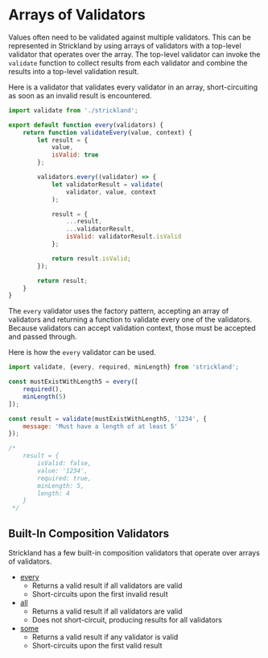 # Arrays of Validators

Values often need to be validated against multiple validators. This can be represented in Strickland by using arrays of validators with a top-level validator that operates over the array. The top-level validator can invoke the `validate` function to collect results from each validator and combine the results into a top-level validation result.

Here is a validator that validates every validator in an array, short-circuiting as soon as an invalid result is encountered.

```jsx
import validate from './strickland';

export default function every(validators) {
    return function validateEvery(value, context) {
        let result = {
            value,
            isValid: true
        };

        validators.every((validator) => {
            let validatorResult = validate(
                validator, value, context
            );

            result = {
                ...result,
                ...validatorResult,
                isValid: validatorResult.isValid
            };

            return result.isValid;
        });

        return result;
    }
}
```

The `every` validator uses the factory pattern, accepting an array of validators and returning a function to validate every one of the validators. Because validators can accept validation context, those must be accepted and passed through.

Here is how the `every` validator can be used.

```jsx
import validate, {every, required, minLength} from 'strickland';

const mustExistWithLength5 = every([
    required(),
    minLength(5)
]);

const result = validate(mustExistWithLength5, '1234', {
    message: 'Must have a length of at least 5'
});

/*
    result = {
        isValid: false,
        value: '1234',
        required: true,
        minLength: 5,
        length: 4
    }
 */
```

## Built-In Composition Validators

Strickland has a few built-in composition validators that operate over arrays of validators.

* [every](every.md)
  * Returns a valid result if all validators are valid
  * Short-circuits upon the first invalid result
* [all](all.md)
  * Returns a valid result if all validators are valid
  * Does not short-circuit, producing results for all validators
* [some](some.md)
  * Returns a valid result if any validator is valid
  * Short-circuits upon the first valid result

